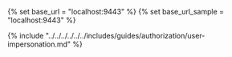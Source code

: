 {% set base_url = "localhost:9443" %}
{% set base_url_sample = "localhost:9443" %}

{% include "../../../../../../includes/guides/authorization/user-impersonation.md" %}